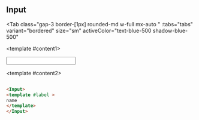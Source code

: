 <script setup>


const tabs = [
  { label: 'demo', value: 1, content: '' },
  { label: 'slots', value: 2, content: ''},
  { label: 'Props', value: 3, content: ''}


]
</script>


## Input 


<Tab 
   class="gap-3 border-[1px]  rounded-md w-full mx-auto "
    :tabs="tabs" 
    variant="bordered"
    size="sm"
    activeColor="text-blue-500 shadow-blue-500"
  >

<template #content1>

<div class="p-6 rounded-lg shadow-inner flex justify-center items-center">
  
<Input label="name" />
<!-- <template #label >
name
</template> -->
</div>

</template>

  <template #content2>

  ```md

<Input>
<template #label >
name
</template>
</Input>

```
  </template>
    <template #content3>

  ```md

<Input label="name" />


```
  </template>

</Tab>